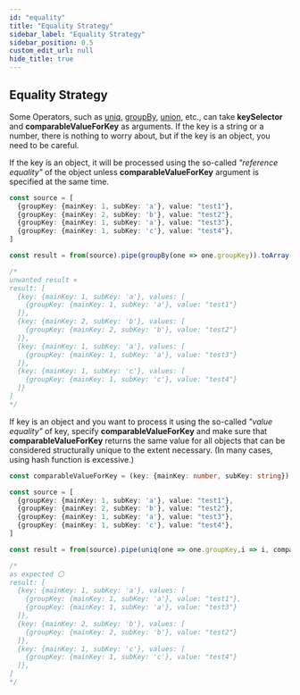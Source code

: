 ```yaml
---
id: "equality"
title: "Equality Strategy"
sidebar_label: "Equality Strategy"
sidebar_position: 0.5
custom_edit_url: null
hide_title: true
---
```


## Equality Strategy

Some Operators, such as [uniq](/api/operators/#uniq), [groupBy](/api/operators/#groupBy), [union](/api/operators/#union), etc., can take **keySelector** and **comparableValueForKey** as arguments. If the key is a string or a number, there is nothing to worry about, but if the key is an object, you need to be careful.

If the key is an object, it will be processed using the so-called *"reference equality"* of the object unless **comparableValueForKey** argument is specified at the same time.

```typescript
const source = [
  {groupKey: {mainKey: 1, subKey: 'a'}, value: "test1"},
  {groupKey: {mainKey: 2, subKey: 'b'}, value: "test2"},
  {groupKey: {mainKey: 1, subKey: 'a'}, value: "test3"},
  {groupKey: {mainKey: 1, subKey: 'c'}, value: "test4"},
]

const result = from(source).pipe(groupBy(one => one.groupKey)).toArray();

/*
unwanted result ×
result: [
  {key: {mainKey: 1, subKey: 'a'}, values: [
    {groupKey: {mainKey: 1, subKey: 'a'}, value: "test1"}
  ]},
  {key: {mainKey: 2, subKey: 'b'}, values: [
    {groupKey: {mainKey: 2, subKey: 'b'}, value: "test2"}
  ]},
  {key: {mainKey: 1, subKey: 'a'}, values: [
    {groupKey: {mainKey: 1, subKey: 'a'}, value: "test3"}
  ]},
  {key: {mainKey: 1, subKey: 'c'}, values: [
    {groupKey: {mainKey: 1, subKey: 'c'}, value: "test4"}
  ]}
]
*/
```

If key is an object and you want to process it using the so-called *"value equality"* of key, specify **comparableValueForKey** and make sure that **comparableValueForKey** returns the same value for all objects that can be considered structurally unique to the extent necessary.  (In many cases, using hash function is excessive.)

```typescript
const comparableValueForKey = (key: {mainKey: number, subKey: string}) => key.mainKey + key.subKey;

const source = [
  {groupKey: {mainKey: 1, subKey: 'a'}, value: "test1"},
  {groupKey: {mainKey: 2, subKey: 'b'}, value: "test2"},
  {groupKey: {mainKey: 1, subKey: 'a'}, value: "test3"},
  {groupKey: {mainKey: 1, subKey: 'c'}, value: "test4"},
]

const result = from(source).pipe(uniq(one => one.groupKey,i => i, comparableValueForKey)).toArray();

/*
as expected 〇
result: [
  {key: {mainKey: 1, subKey: 'a'}, values: [
    {groupKey: {mainKey: 1, subKey: 'a'}, value: "test1"},
    {groupKey: {mainKey: 1, subKey: 'a'}, value: "test3"}
  ]},
  {key: {mainKey: 2, subKey: 'b'}, values: [
    {groupKey: {mainKey: 2, subKey: 'b'}, value: "test2"}
  ]},
  {key: {mainKey: 1, subKey: 'c'}, values: [
    {groupKey: {mainKey: 1, subKey: 'c'}, value: "test4"}
  ]},
]
*/
```